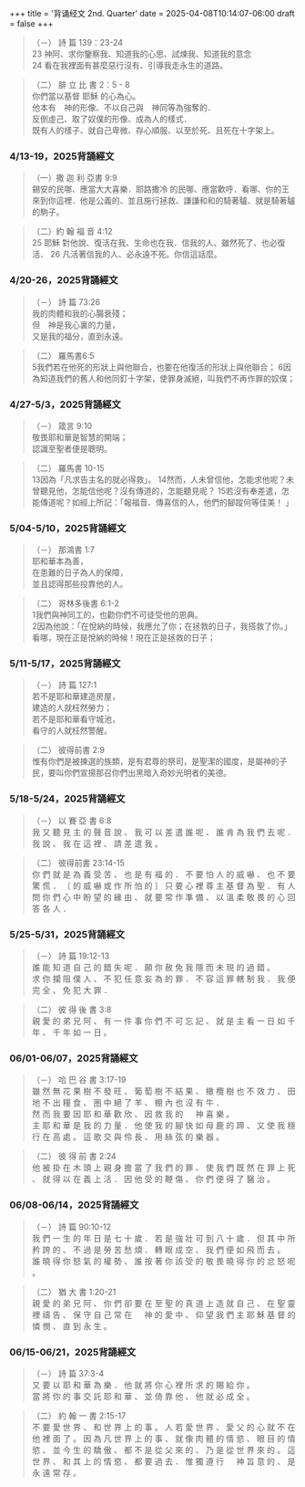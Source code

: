 +++
title = '背诵经文 2nd. Quarter'
date = 2025-04-08T10:14:07-06:00
draft = false
+++

>（－）
詩 篇 139：23-24   
23 神阿、求你鑒察我、知道我的心思、試煉我、知道我的意念  
24 看在我裡面有甚麼惡行沒有、引導我走永生的道路。
   
>（二）
腓 立 比 書 2：5 - 8  
你們當以基督 耶穌 的心為心。  
他本有　神的形像、不以自己與　神同等為強奪的．  
反倒虛己、取了奴僕的形像、成為人的樣式．  
既有人的樣子、就自己卑微、存心順服、以至於死、且死在十字架上。   

### 4/13-19，2025背誦經文

>（一）撒 迦 利 亞書 9:9  
錫安的民哪、應當大大喜樂．耶路撒冷 的民哪、應當歡呼．看哪、你的王來到你這裡．他是公義的、並且施行拯救、謙謙和和的騎著驢、就是騎著驢的駒子。
     
>（二）約 翰 福 音 4:12  
25 耶穌 對他說、復活在我、生命也在我．信我的人、雖然死了、也必復活．
26 凡活著信我的人、必永遠不死。你信這話麼。

### 4/20-26，2025背誦經文

>（－）
詩 篇 73:26   
我的肉體和我的心腸衰殘；  
但　神是我心裏的力量，  
又是我的福分，直到永遠。  

>（二）
羅馬書‬6:5  
5我們若在他死的形狀上與他聯合，也要在他復活的形狀上與他聯合；
6因為知道我們的舊人和他同釘十字架，使罪身滅絕，叫我們不再作罪的奴僕；   

### 4/27-5/3，2025背誦經文
>（－）
箴言 9:10  
敬畏耶和華是智慧的開端；  
認識至聖者便是聰明。  

>（二）
羅馬書‬ 10-15  
13因為「凡求告主名的就必得救」。
14然而，人未曾信他，怎能求他呢？未曾聽見他，怎能信他呢？沒有傳道的，怎能聽見呢？
15若沒有奉差遣，怎能傳道呢？如經上所記：「報福音、傳喜信的人，他們的腳蹤何等佳美！ 」 

### 5/04-5/10，2025背誦經文
>（－）
那鴻書 1:7  
耶和華本為善，  
在患難的日子為人的保障，  
並且認得那些投靠他的人。  

>（二）
哥林多後書 6:1-2  
1我們與神同工的，也勸你們不可徒受他的恩典。  
2因為他說：「在悅納的時候，我應允了你；在拯救的日子，我搭救了你。」看哪，現在正是悅納的時候！現在正是拯救的日子；   

### 5/11-5/17，2025背誦經文
>（－）
詩 篇 127:1  
若不是耶和華建造房屋，  
建造的人就枉然勞力；  
若不是耶和華看守城池，  
看守的人就枉然警醒。  

>（二）
彼得前書 2:9  
惟有你們是被揀選的族類，是有君尊的祭司，是聖潔的國度，是屬神的子民，要叫你們宣揚那召你們出黑暗入奇妙光明者的美德。   

### 5/18-5/24，2025背誦經文
>（－）
以 賽 亞 書 6:8  
我 又 聽 見 主 的 聲 音 說 、 我 可 以 差 遣 誰 呢 、 誰 肯 為 我 們 去 呢 ． 我 說 、 我 在 這 裡 、 請 差 遣 我 。  

>（二）
彼得前書 23:14-15  
你 們 就 是 為 義 受 苦 、 也 是 有 福 的 ． 不 要 怕 人 的 威 嚇 、 也 不 要 驚 慌 ． 〔 的 威 嚇 或 作 所 怕 的 〕
只 要 心 裡 尊 主 基 督 為 聖 ． 有 人 問 你 們 心 中 盼 望 的 緣 由 、 就 要 常 作 準 備 、 以 溫 柔 敬 畏 的 心 回 答 各 人 ．    

### 5/25-5/31，2025背誦經文
>（－）
詩 篇 19:12-13   
誰 能 知 道 自 己 的 錯 失 呢 ． 願 你 赦 免 我 隱 而 未 現 的 過 錯 。  
求 你 攔 阻 僕 人 、 不 犯 任 意 妄 為 的 罪 ． 不 容 這 罪 轄 制 我 ． 我 便 完 全 、 免 犯 大 罪 ．  

>（二）
彼 得 後 書 3:8  
親 愛 的 弟 兄 阿 、 有 一 件 事 你 們 不 可 忘 記 、 就 是 主 看 一 日 如 千 年 、 千 年 如 一 日 。    

### 06/01-06/07，2025背誦經文
>（－）
哈 巴 谷 書 3:17-19   
雖 然 無 花 果 樹 不 發 旺 、 葡 萄 樹 不 結 果 、 橄 欖 樹 也 不 效 力 、 田 地 不 出 糧 食 、 圈 中 絕 了 羊 、 棚 內 也 沒 有 牛 ．  
然 而 我 要 因 耶 和 華 歡 欣 、 因 救 我 的 　 神 喜 樂 。  
主 耶 和 華 是 我 的 力 量 ． 他 使 我 的 腳 快 如 母 鹿 的 蹄 、 又 使 我 穩 行 在 高 處 。 這 歌 交 與 伶 長 、 用 絲 弦 的 樂 器 。   

>（二）
彼 得 前 書 2:24  
他 被 掛 在 木 頭 上 親 身 擔 當 了 我 們 的 罪 、 使 我 們 既 然 在 罪 上 死 、 就 得 以 在 義 上 活 ． 因 他 受 的 鞭 傷 、 你 們 便 得 了 醫 治 。   

### 06/08-06/14，2025背誦經文
>（－）
詩 篇 90:10-12   
我 們 一 生 的 年 日 是 七 十 歲 ． 若 是 強 壯 可 到 八 十 歲 ． 但 其 中 所 矜 誇 的 、 不 過 是 勞 苦 愁 煩 ． 轉 眼 成 空 、 我 們 便 如 飛 而 去 。  
誰 曉 得 你 怒 氣 的 權 勢 、 誰 按 著 你 該 受 的 敬 畏 曉 得 你 的 忿 怒 呢 。  

>（二）
猶 大 書 1:20-21  
親 愛 的 弟 兄 阿 、 你 們 卻 要 在 至 聖 的 真 道 上 造 就 自 己 、 在 聖 靈 裡 禱 告 、
保 守 自 己 常 在 　 神 的 愛 中 、 仰 望 我 們 主 耶 穌 基 督 的 憐 憫 、 直 到 永 生 。   

### 06/15-06/21，2025背誦經文
>（－）
詩 篇 37:3-4   
又 要 以 耶 和 華 為 樂 ． 他 就 將 你 心 裡 所 求 的 賜 給 你 。   
當 將 你 的 事 交 託 耶 和 華 、 並 倚 靠 他 、 他 就 必 成 全 。  

>（二）
約 翰 一 書 2:15-17  
不 要 愛 世 界 、 和 世 界 上 的 事 。 人 若 愛 世 界 、 愛 父 的 心 就 不 在 他 裡 面 了 。
因 為 凡 世 界 上 的 事 、 就 像 肉 體 的 情 慾 、 眼 目 的 情 慾 、 並 今 生 的 驕 傲 、 都 不 是 從 父 來 的 、 乃 是 從 世 界 來 的 。
這 世 界 、 和 其 上 的 情 慾 、 都 要 過 去 ． 惟 獨 遵 行 　 神 旨 意 的 、 是 永 遠 常 存 。   
